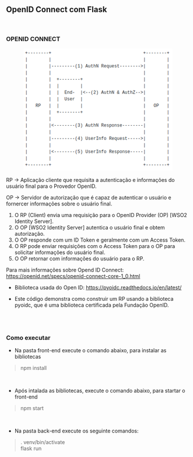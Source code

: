 ## OpenID Connect com Flask

<br>

### OPENID CONNECT 


<p align="center">
  <img src="https://github.com/viniciusr01/oidc-flask/blob/master/Fluxo%20OpenID%20Connect.png" />
</p>


RP -> Aplicação cliente que requisita a autenticação e informações do usuário final para o Provedor OpenID.

OP -> Servidor de autorização que é capaz de autenticar o usuário e fornercer informações sobre o usuário final.

<ol>
<li> O RP (Client) envia uma requisição para o OpenID Provider (OP) [WSO2 Identity Server].</li>
<li> O OP [WSO2 Identity Server] autentica o usuário final e obtem autorização.</li>
<li> O OP responde com um ID Token e geralmente com um Access Token.</li>
<li> O RP pode enviar requisições com o Access Token para o OP para solicitar informações do usuário final.</li>
<li> O OP retornar com informações do usuário para o RP.</li>
</ol>

Para mais informações sobre Opend ID Connect: https://openid.net/specs/openid-connect-core-1_0.html


- Biblioteca usada do Open ID: https://pyoidc.readthedocs.io/en/latest/

- Este código demonstra como construir um RP usando a biblioteca pyoidc, que é uma biblioteca certificada pela Fundação OpenID.

<br>
<br>

### Como executar

  - Na pasta front-end execute o comando abaixo, para instalar as bibliotecas
  > npm install
  <br>
  
  - Após intalada as bibliotecas, execute o comando abaixo, para startar o front-end
  > npm start
  <br>
  
  - Na pasta back-end execute os seguinte comandos:
  > . venv/bin/activate <br>
  > flask run
  




